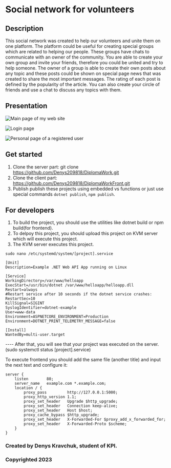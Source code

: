 # Social network for volunteers

## Description
This social network was created to help our volunteers and unite them on one platform. The platform could be useful for creating special groups which are related to helping our
people. These groups have chats to communicate with an owner of the community. You are able to create your own group and invite your friends, therefore you could be united and try
to help someone. The owner of a group is able to create their own posts about any topic and these posts could be shown on special page news that was created to share the most
important messages. The rating of each post is defined by the popularity of the article. You can also create your circle of friends and use a chat to discuss any topics with them.

## Presentation
![Main page of my web site](https://github.com/Denys-Kravchuk982910/op-kp23-Kravchuk/assets/114987963/0ab54bd1-dc09-4d57-9382-fa366ee5343d)

![Login page](https://github.com/Denys-Kravchuk982910/op-kp23-Kravchuk/assets/114987963/1cb11d40-19f3-4a67-ae20-080e5ff75ab8)

![Personal page of a registered user](https://github.com/Denys-Kravchuk982910/op-kp23-Kravchuk/assets/114987963/71e1498a-9125-4cf3-9567-be2b8a36ce07)



## Get started
1. Clone the server part: git clone https://github.com/Denys209818/DiplomaWork.git
2. Clone the client part: https://github.com/Denys209818/DiplomaWorkFront.git
3. Publish publish these projects using embedded vs functions or just use special commands ```dotnet publish```, ```npm publish```.


## For developers
1. To build the project, you should use the utilities like dotnet build or npm build(for frontend).
2. To delpoy this project, you should upload this project on KVM server which will execute this project.
3. The KVM server executes this project. 


```sudo nano /etc/systemd/system/[project].service```

```
[Unit] 
Description=Example .NET Web API App running on Linux

[Service]
WorkingDirectory=/var/www/helloapp
ExecStart=/usr/bin/dotnet /var/www/helloapp/helloapp.dll 
Restart=always
#Restart service after 10 seconds if the dotnet service crashes:
RestartSec=10
KillSignal=SIGINT
SyslogIdentifier=dotnet-example
User=www-data
Environment=ASPNETCORE_ENVIRONMENT=Production
Environment=DOTNET_PRINT_TELEMETRY_MESSAGE=false

[Install]
WantedBy=multi-user.target
```

---- After that, you will see that your project was executed on the server.
(sudo systemctl status [project].service)<br/>


To execute frontend you should add the same file (another title) and input the next text and configure it:<br/>
```
server {
    listen        80;
    server_name   example.com *.example.com;
    location / {
        proxy_pass         http://127.0.0.1:5000;
        proxy_http_version 1.1;
        proxy_set_header   Upgrade $http_upgrade;
        proxy_set_header   Connection keep-alive;
        proxy_set_header   Host $host;
        proxy_cache_bypass $http_upgrade;
        proxy_set_header   X-Forwarded-For $proxy_add_x_forwarded_for;
        proxy_set_header   X-Forwarded-Proto $scheme;
    }
}
```



 

 ### Created by Denys Kravchuk, student of KPI.
 ### Copyrighted 2023